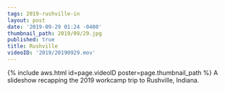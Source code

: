 ```yaml
---
tags: 2019-rushville-in
layout: post
date: '2019-09-29 01:24 -0400'
thumbnail_path: 2019/09/29.jpg
published: true
title: Rushville
videoID: '2019/20190929.mov'
---
```


{% include aws.html id=page.videoID poster=page.thumbnail_path %}
A slideshow recapping the 2019 workcamp trip to Rushville, Indiana.